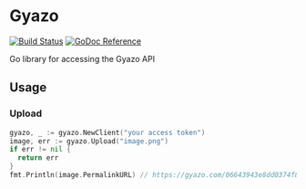 Gyazo
================================================================================

[![Build Status](https://img.shields.io/travis/Tomohiro/go-gyazo.svg?style=flat-square)](https://travis-ci.org/Tomohiro/go-gyazo)
[![GoDoc Reference](http://img.shields.io/badge/godoc-reference-blue.svg?style=flat-square)](https://godoc.org/github.com/Tomohiro/go-gyazo/gyazo)

Go library for accessing the Gyazo API


Usage
--------------------------------------------------------------------------------

### Upload

```go
gyazo, _ := gyazo.NewClient("your access token")
image, err := gyazo.Upload("image.png")
if err != nil {
  return err
}
fmt.Println(image.PermalinkURL) // https://gyazo.com/06643943e8dd0374f81bdeab02b71591
```
